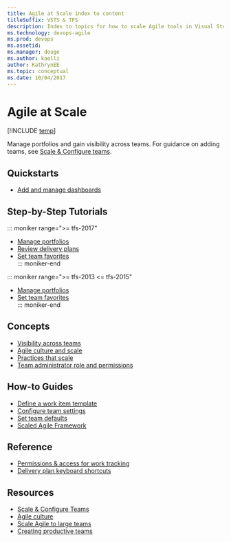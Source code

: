 ```yaml
---
title: Agile at Scale index to content
titleSuffix: VSTS & TFS
description: Index to topics for how to scale Agile tools in Visual Studio Team Services & Team Foundation Server 
ms.technology: devops-agile
ms.prod: devops
ms.assetid: 
ms.manager: douge
ms.author: kaelli
author: KathrynEE
ms.topic: conceptual
ms.date: 10/04/2017
---
```


# Agile at Scale  

[!INCLUDE [temp](../_shared/version-vsts-tfs-all-versions.md)]

Manage portfolios and gain visibility across teams. For guidance on adding teams, see [Scale & Configure teams](../../organizations/settings/index.md).

## Quickstarts

- [Add and manage dashboards](../../report/dashboards/dashboards.md?toc=/vsts/work/scale/toc.json&bc=/vsts/work/scale/breadcrumb/toc.json)


## Step-by-Step Tutorials

::: moniker range=">= tfs-2017" 
- [Manage portfolios](portfolio-management.md)
- [Review delivery plans](review-team-plans.md) 
- [Set team favorites](../../project/navigation/set-favorites.md?toc=/vsts/work/scale/toc.json&bc=/vsts/work/scale/breadcrumb/toc.json)  
::: moniker-end

::: moniker range=">= tfs-2013 <= tfs-2015" 
- [Manage portfolios](portfolio-management.md)
- [Set team favorites](../../project/navigation/set-favorites.md?toc=/vsts/work/scale/toc.json&bc=/vsts/work/scale/breadcrumb/toc.json)  
::: moniker-end

## Concepts 
       
- [Visibility across teams](visibility-across-teams.md)   
- [Agile culture and scale](agile-culture.md)   
- [Practices that scale](practices-that-scale.md)  
- [Team administrator role and permissions](../../organizations/settings/team-administrator-permissions.md)

## How-to Guides
- [Define a work item template](../backlogs/work-item-template.md?toc=/vsts/work/scale/toc.json&bc=/vsts/work/scale/breadcrumb/toc.json)
- [Configure team settings](../../organizations/settings/configure-team-settings.md) 
- [Set team defaults](../../organizations/settings/set-team-defaults.md) 
- [Scaled Agile Framework](scaled-agile-framework.md)   


## Reference
- [Permissions & access for work tracking](../../organizations/security/permissions-access-work-tracking.md?toc=/vsts/work/scale/toc.json&bc=/vsts/work/scale/breadcrumb/toc.json)
- [Delivery plan keyboard shortcuts](delivery-plan-keyboard-shortcuts.md)  


## Resources  
- [Scale & Configure Teams](../../organizations/settings/scale/index.md)
- [Agile culture](/azure/devops/agile/agile-culture)  
- [Scale Agile to large teams](/azure/devops/agile/scale-agile-large-teams)  
- [Creating productive teams](/azure/devops/agile/productive-teams)    

